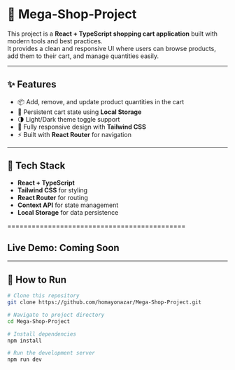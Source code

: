 # 🛒 Mega-Shop-Project

This project is a **React + TypeScript shopping cart application** built with modern tools and best practices.  
It provides a clean and responsive UI where users can browse products, add them to their cart, and manage quantities easily.  

---

## ✨ Features
- 📦 Add, remove, and update product quantities in the cart  
- 💾 Persistent cart state using **Local Storage**  
- 🌗 Light/Dark theme toggle support  
- 📱 Fully responsive design with **Tailwind CSS**  
- ⚡ Built with **React Router** for navigation  

---

## 🚀 Tech Stack
- **React + TypeScript**  
- **Tailwind CSS** for styling  
- **React Router** for routing  
- **Context API** for state management  
- **Local Storage** for data persistence 


============================================


## Live Demo: Coming Soon

---

## 📖 How to Run
```bash
# Clone this repository
git clone https://github.com/homayonazar/Mega-Shop-Project.git

# Navigate to project directory
cd Mega-Shop-Project

# Install dependencies
npm install

# Run the development server
npm run dev





